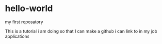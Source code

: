 # hello-world
my first reposatory

This is a tutorial i am doing so that I can make a github i can link to in my job applications

